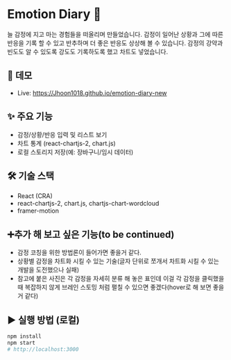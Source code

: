 # Emotion Diary 🫥

늘 감정에 지고 마는 경험들을 떠올리며 만들었습니다. 감정이 일어난 상황과 그에 따른 반응을 기록 할 수 있고 반추하며 더 좋은 반응도 상상해 볼 수 있습니다. 감정의 강약과 빈도도 알 수 있도록 강도도 기록하도록 했고 차트도 넣었습니다.

## 🚀 데모
- Live: https://Jhoon1018.github.io/emotion-diary-new

## ✨ 주요 기능
- 감정/상황/반응 입력 및 리스트 보기
- 차트 통계 (react-chartjs-2, chart.js)
- 로컬 스토리지 저장(예: 장바구니/임시 데이터)

## 🛠 기술 스택
- React (CRA)
- react-chartjs-2, chart.js, chartjs-chart-wordcloud
- framer-motion

## ➕추가 해 보고 싶은 기능(to be continued)
- 감정 코칭을 위한 방법론이 들어가면 좋을거 같다.
- 상황별 감정을 차트화 시킬 수 있는 기술(글자 단위로 쪼개서 차트화 시킬 수 있는 개발을 도전했으나 실패) 
- 참고에 붙은 사진은 각 감정을 자세히 분류 해 놓은 표인데 이걸 각 감정을 클릭했을때 복잡하지 않게 브레인 스토밍 처럼 펼칠 수 있으면 좋겠다(hover로 해 보면 좋을거 같다)

## ▶️ 실행 방법 (로컬)
```bash
npm install
npm start
# http://localhost:3000